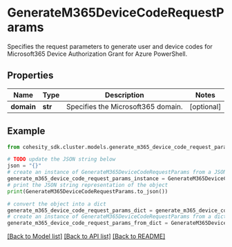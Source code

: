 # GenerateM365DeviceCodeRequestParams

Specifies the request parameters to generate user and device codes for Microsoft365 Device Authorization Grant for Azure PowerShell.

## Properties

Name | Type | Description | Notes
------------ | ------------- | ------------- | -------------
**domain** | **str** | Specifies the Microsoft365 domain. | [optional] 

## Example

```python
from cohesity_sdk.cluster.models.generate_m365_device_code_request_params import GenerateM365DeviceCodeRequestParams

# TODO update the JSON string below
json = "{}"
# create an instance of GenerateM365DeviceCodeRequestParams from a JSON string
generate_m365_device_code_request_params_instance = GenerateM365DeviceCodeRequestParams.from_json(json)
# print the JSON string representation of the object
print(GenerateM365DeviceCodeRequestParams.to_json())

# convert the object into a dict
generate_m365_device_code_request_params_dict = generate_m365_device_code_request_params_instance.to_dict()
# create an instance of GenerateM365DeviceCodeRequestParams from a dict
generate_m365_device_code_request_params_from_dict = GenerateM365DeviceCodeRequestParams.from_dict(generate_m365_device_code_request_params_dict)
```
[[Back to Model list]](../README.md#documentation-for-models) [[Back to API list]](../README.md#documentation-for-api-endpoints) [[Back to README]](../README.md)



